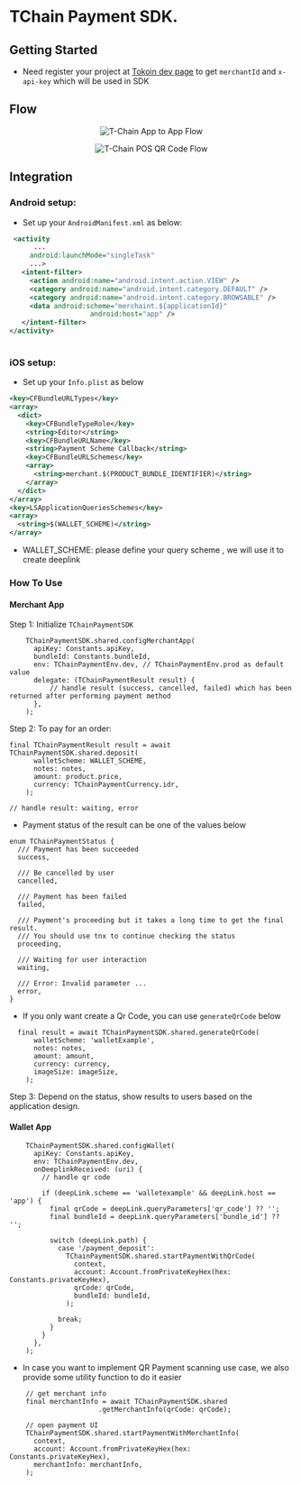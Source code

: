 <!-- 
This README describes the package. If you publish this package to pub.dev,
this README's contents appear on the landing page for your package.

For information about how to write a good package README, see the guide for
[writing package pages](https://dart.dev/guides/libraries/writing-package-pages). 

For general information about developing packages, see the Dart guide for
[creating packages](https://dart.dev/guides/libraries/create-library-packages)
and the Flutter guide for
[developing packages and plugins](https://flutter.dev/developing-packages). 
-->

# TChain Payment SDK.

## Getting Started

- Need register your project at [Tokoin dev page](https://developer.tokoin.io/guides/creating-a-project) to get `merchantId` and `x-api-key` which will be used in SDK

## Flow

<p align="center">
  <img src="https://raw.githubusercontent.com/tokoinofficial/t-chain-payment-sdk/master/resource/app_to_app_flow.png" alt="T-Chain App to App Flow" />
</p>

<p align="center">
  <img src="https://raw.githubusercontent.com/tokoinofficial/t-chain-payment-sdk/master/resource/pos_qr_code_flow.png" alt="T-Chain POS QR Code Flow" />
</p>


## Integration


### Android setup:

* Set up your ```AndroidManifest.xml``` as below:

```xml
 <activity
      ...
     android:launchMode="singleTask"
     ...>
   <intent-filter>
     <action android:name="android.intent.action.VIEW" />
     <category android:name="android.intent.category.DEFAULT" />
     <category android:name="android.intent.category.BROWSABLE" />
     <data android:scheme="merchaint.${applicationId}"
                    android:host="app" />
   </intent-filter>
</activity>
           
```

### iOS setup:

* Set up your ```Info.plist``` as below

```xml
<key>CFBundleURLTypes</key>
<array>
  <dict>
    <key>CFBundleTypeRole</key>
    <string>Editor</string>
    <key>CFBundleURLName</key>
    <string>Payment Scheme Callback</string>
    <key>CFBundleURLSchemes</key>
    <array>
      <string>merchant.$(PRODUCT_BUNDLE_IDENTIFIER)</string>
    </array>
  </dict>
</array>
<key>LSApplicationQueriesSchemes</key>
<array>
  <string>$(WALLET_SCHEME)</string>
</array>
```
* WALLET_SCHEME: please define your query scheme , we will use it to create deeplink

### How To Use

#### Merchant App
Step 1: Initialize `TChainPaymentSDK`
```
    TChainPaymentSDK.shared.configMerchantApp(
      apiKey: Constants.apiKey,
      bundleId: Constants.bundleId,
      env: TChainPaymentEnv.dev, // TChainPaymentEnv.prod as default value
      delegate: (TChainPaymentResult result) {
          // handle result (success, cancelled, failed) which has been returned after performing payment method
      },
    );
```

Step 2: To pay for an order:
```
final TChainPaymentResult result = await TChainPaymentSDK.shared.deposit(
      walletScheme: WALLET_SCHEME,
      notes: notes,
      amount: product.price,
      currency: TChainPaymentCurrency.idr,
    );
    
// handle result: waiting, error
```

- Payment status of the result can be one of the values below
```
enum TChainPaymentStatus {
  /// Payment has been succeeded
  success,

  /// Be cancelled by user
  cancelled,

  /// Payment has been failed
  failed,

  /// Payment's proceeding but it takes a long time to get the final result.
  /// You should use tnx to continue checking the status
  proceeding,

  /// Waiting for user interaction
  waiting,

  /// Error: Invalid parameter ...
  error,
}
```

- If you only want create a Qr Code, you can use `generateQrCode` below
```
  final result = await TChainPaymentSDK.shared.generateQrCode(
      walletScheme: 'walletExample',
      notes: notes,
      amount: amount,
      currency: currency,
      imageSize: imageSize,
    );
```

Step 3: Depend on the status, show results to users based on the application design.

#### Wallet App

```
    TChainPaymentSDK.shared.configWallet(
      apiKey: Constants.apiKey,
      env: TChainPaymentEnv.dev,
      onDeeplinkReceived: (uri) {
        // handle qr code 

        if (deepLink.scheme == 'walletexample' && deepLink.host == 'app') {
          final qrCode = deepLink.queryParameters['qr_code'] ?? '';
          final bundleId = deepLink.queryParameters['bundle_id'] ?? '';

          switch (deepLink.path) {
            case '/payment_deposit':
              TChainPaymentSDK.shared.startPaymentWithQrCode(
                context,
                account: Account.fromPrivateKeyHex(hex: Constants.privateKeyHex),
                qrCode: qrCode,
                bundleId: bundleId,
              );

            break;
          }
        }
      },
    );
```

- In case you want to implement QR Payment scanning use case, we also provide some utility function to do it easier
```
    // get merchant info
    final merchantInfo = await TChainPaymentSDK.shared
                      .getMerchantInfo(qrCode: qrCode);

    // open payment UI
    TChainPaymentSDK.shared.startPaymentWithMerchantInfo(
      context,
      account: Account.fromPrivateKeyHex(hex: Constants.privateKeyHex),
      merchantInfo: merchantInfo,
    );
```
